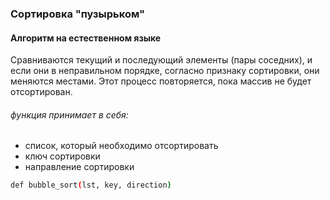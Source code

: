 ### Сортировка "пузырьком"

#### Алгоритм на естественном языке
Сравниваются текущий и последующий элементы (пары соседних), и если 
они в неправильном порядке, согласно признаку сортировки, они меняются 
местами. Этот процесс повторяется, пока массив не будет отсортирован.

###### функция принимает в себя:
 - список, который необходимо отсортировать
 - ключ сортировки
 - направление сортировки

```bash
def bubble_sort(lst, key, direction)

 ```